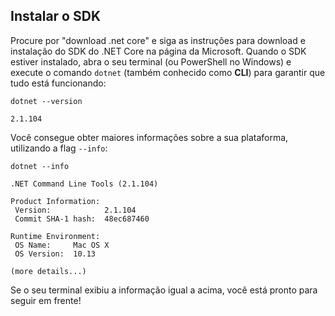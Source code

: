## Instalar o SDK
Procure por "download .net core" e siga as instruções para download e instalação do SDK do .NET Core na página da Microsoft. Quando o SDK estiver instalado, abra o seu terminal (ou PowerShell no Windows) e execute o comando `dotnet` (também conhecido como **CLI**) para garantir que tudo está funcionando:

```
dotnet --version

2.1.104
```

Você consegue obter maiores informações sobre a sua plataforma, utilizando a flag `--info`:

```
dotnet --info

.NET Command Line Tools (2.1.104)

Product Information:
 Version:            2.1.104
 Commit SHA-1 hash:  48ec687460

Runtime Environment:
 OS Name:     Mac OS X
 OS Version:  10.13

(more details...)
```

Se o seu terminal exibiu a informação igual a acima, você está pronto para seguir em frente!
